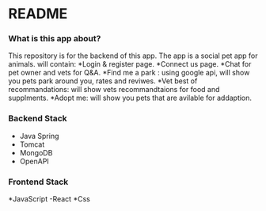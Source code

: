 # README #

### What is this app about? ###

This repository is for the backend of this app.
The app is a social pet app for animals.
will contain: 
*Login & register page.
*Connect us page.
*Chat for pet owner and vets for Q&A.
*Find me a park : using google api, will show you pets park around you, rates and reviwes.
*Vet best of recommandations: will show vets recommandtaions for food and supplments.
*Adopt me: will show you pets that are avilable for addaption.

### Backend Stack ###

* Java Spring
* Tomcat
* MongoDB
* OpenAPI

### Frontend Stack ###
*JavaScript -React
*Css
